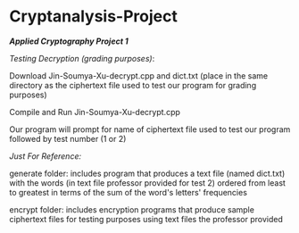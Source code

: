 # Cryptanalysis-Project
**_Applied Cryptography Project 1_**


*Testing Decryption (grading purposes)*:

Download Jin-Soumya-Xu-decrypt.cpp and dict.txt (place in the same directory as the ciphertext file used to test our program for grading purposes)

Compile and Run Jin-Soumya-Xu-decrypt.cpp

Our program will prompt for name of ciphertext file used to test our program followed by test number (1 or 2)

*Just For Reference:*

generate folder: includes program that produces a text file (named dict.txt) with the words (in text file professor provided for test 2) ordered from least to greatest in terms of the sum of the word's letters' frequencies

encrypt folder: includes encryption programs that produce sample ciphertext files for testing purposes using text files the professor provided

